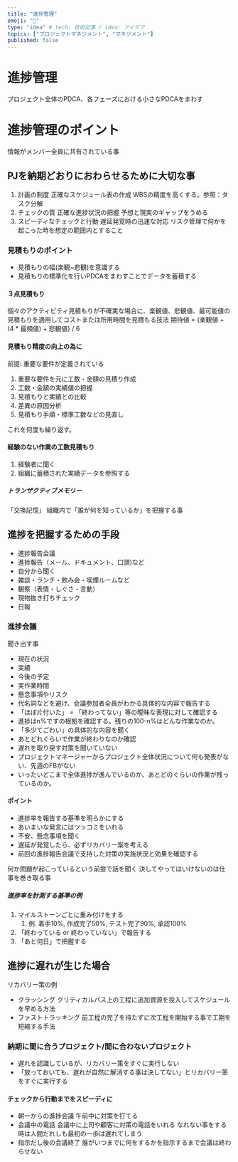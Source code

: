 ```yaml
---
title: "進捗管理"
emoji: "📘"
type: "idea" # tech: 技術記事 / idea: アイデア
topics: ["プロジェクトマネジメント", "マネジメント"]
published: false
---
```


# 進捗管理
プロジェクト全体のPDCA、各フェーズにおける小さなPDCAをまわす

# 進捗管理のポイント
情報がメンバー全員に共有されている事

## PJを納期どおりにおわらせるために大切な事

1. 計画の制度
   正確なスケジュール表の作成
   WBSの精度を高くする。参照：タスク分解
2. チェックの質
   正確な進捗状況の把握
   予想と現実のギャップをうめる
3. スピーディなチェックと行動
   遅延発覚時の迅速な対応
   リスク管理で何かを起こった時を想定の範囲内とすること


### 見積もりのポイント
- 見積もりの幅(楽観~悲観)を意識する
- 見積もりの標準化を行いPDCAをまわすことでデータを蓄積する

#### ３点見積もり
個々のアクティビティ見積もりが不確実な場合に、楽観値、悲観値、最可能値の見積もりを適用してコストまたは所用時間を見積もる技法
期待値 = {楽観値 + (4 * 最頻値) + 悲観値} / 6

#### 見積もり精度の向上の為に
前提: 重要な要件が定義されている

1. 重要な要件を元に工数・金額の見積り作成
2. 工数・金額の実績値の把握
3. 見積もりと実績との比較
4. 差異の原因分析
5. 見積もり手順・標準工数などの見直し

これを何度も繰り返す。

#### 経験のない作業の工数見積もり
1. 経験者に聞く
2. 組織に蓄積された実績データを参照する

##### トランザクティブメモリー
「交換記憶」
組織内で「誰が何を知っているか」を把握する事

## 進捗を把握するための手段
- 進捗報告会議
- 進捗報告（メール、ドキュメント、口頭)など
- 自分から聞く
- 雑談・ランチ・飲み会・喫煙ルームなど
- 観察（表情・しぐさ・言動）
- 現物抜き打ちチェック
- 日報

### 進捗会議
聞き出す事
- 現在の状況
- 実績
- 今後の予定
- 実作業時間
- 懸念事項やリスク
- 代名詞などを避け、会議参加者全員がわかる具体的な内容で報告する
- 「ほぼ片付いた」 = 「終わってない」等の曖昧な表現に対して確認する
- 進捗はn%ですの根拠を確認する。残りの100-n%はどんな作業なのか。
- 「多少てごわい」の具体的な内容を聞く
- あとどれぐらいで作業が終わりなのか確認
- 遅れを取り戻す対策を聞いていない
- プロジェクトマネージャーからプロジェクト全体状況について何も発表がない、先週のFBがない
- いったいどこまで全体進捗が進んでいるのか、あとどのぐらいの作業が残っているのか。

#### ポイント
- 進捗率を報告する基準を明らかにする
- あいまいな発言にはツッコミをいれる
- 不安、懸念事項を聞く
- 遅延が発覚したら、必ずリカバリー案を考える
- 前回の進捗報告会議で支持した対策の実施状況と効果を確認する

何か問題が起こっているという前提で話を聞く
決してやってはいけないのは仕事を巻き取る事

##### 進捗率を計測する基準の例
1. マイルストーンごとに重み付けをする
   1. 例. 着手10%, 作成完了50%, テスト完了90%, 承認100%
2. 「終わっている or 終わっていない」で報告する
3. 「あと何日」で把握する

## 進捗に遅れが生じた場合
リカバリー策の例
- クラッシング
  クリティカルパス上の工程に追加資源を投入してスケジュールを早める方法
- ファストトラッキング
  前工程の完了を待たずに次工程を開始する事で工期を短縮する手法

### 納期に間に合うプロジェクト/間に合わないプロジェクト
- 遅れを認識しているが、リカバリー策をすぐに実行しない
- 「放っておいても、遅れが自然に解消する事は決してない」とリカバリー策をすぐに実行する

#### チェックから行動までをスピーディに
- 朝一からの進捗会議
  午前中に対策を打てる
- 会議中の電話
  会議中に上司や顧客に対策の電話をいれる
  なれない事をする時は人間だれしも最初の一歩は遅れてしまう
- 指示だし後の会議終了
  誰がいつまでに何をするかを指示するまで会議は終わらせない

